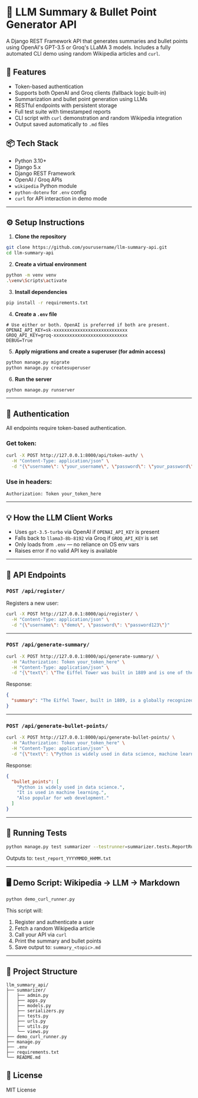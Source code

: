 # 🧠 LLM Summary & Bullet Point Generator API

A Django REST Framework API that generates summaries and bullet points using OpenAI's GPT-3.5 or Groq's LLaMA 3 models. Includes a fully automated CLI demo using random Wikipedia articles and `curl`.

## 🚀 Features

- Token-based authentication
- Supports both OpenAI and Groq clients (fallback logic built-in)
- Summarization and bullet point generation using LLMs
- RESTful endpoints with persistent storage
- Full test suite with timestamped reports
- CLI script with `curl` demonstration and random Wikipedia integration
- Output saved automatically to `.md` files

## 📦 Tech Stack

- Python 3.10+
- Django 5.x
- Django REST Framework
- OpenAI / Groq APIs
- `wikipedia` Python module
- `python-dotenv` for `.env` config
- `curl` for API interaction in demo mode

---

## ⚙️ Setup Instructions

1. **Clone the repository**

```bash
git clone https://github.com/yourusername/llm-summary-api.git
cd llm-summary-api
```

2. **Create a virtual environment**

```bash
python -m venv venv
.\venv\Scripts\activate
```

3. **Install dependencies**

```bash
pip install -r requirements.txt
```

4. **Create a `.env` file**

```env
# Use either or both. OpenAI is preferred if both are present.
OPENAI_API_KEY=sk-xxxxxxxxxxxxxxxxxxxxxxxxxxxx
GROQ_API_KEY=groq-xxxxxxxxxxxxxxxxxxxxxxxxxxxx
DEBUG=True
```

5. **Apply migrations and create a superuser (for admin access)**

```bash
python manage.py migrate
python manage.py createsuperuser
```

6. **Run the server**

```bash
python manage.py runserver
```

---

## 🔐 Authentication

All endpoints require token-based authentication.

### Get token:

```bash
curl -X POST http://127.0.0.1:8000/api/token-auth/ \
  -H "Content-Type: application/json" \
  -d "{\"username\": \"your_username\", \"password\": \"your_password\"}"
```

### Use in headers:
```
Authorization: Token your_token_here
```

---

## 💡 How the LLM Client Works

- Uses `gpt-3.5-turbo` via OpenAI if `OPENAI_API_KEY` is present
- Falls back to `llama3-8b-8192` via Groq if `GROQ_API_KEY` is set
- Only loads from `.env` — no reliance on OS env vars
- Raises error if no valid API key is available

---

## 📡 API Endpoints

### `POST /api/register/`

Registers a new user:

```bash
curl -X POST http://127.0.0.1:8000/api/register/ \
  -H "Content-Type: application/json" \
  -d "{\"username\": \"demo\", \"password\": \"password123\"}"
```

---

### `POST /api/generate-summary/`

```bash
curl -X POST http://127.0.0.1:8000/api/generate-summary/ \
  -H "Authorization: Token your_token_here" \
  -H "Content-Type: application/json" \
  -d "{\"text\": \"The Eiffel Tower was built in 1889 and is one of the most iconic landmarks in the world.\"}"
```

Response:
```json
{
  "summary": "The Eiffel Tower, built in 1889, is a globally recognized landmark."
}
```

---

### `POST /api/generate-bullet-points/`

```bash
curl -X POST http://127.0.0.1:8000/api/generate-bullet-points/ \
  -H "Authorization: Token your_token_here" \
  -H "Content-Type: application/json" \
  -d "{\"text\": \"Python is widely used in data science, machine learning, and web development.\"}"
```

Response:
```json
{
  "bullet_points": [
    "Python is widely used in data science.",
    "It is used in machine learning.",
    "Also popular for web development."
  ]
}
```

---

## 🧪 Running Tests

```bash
python manage.py test summarizer --testrunner=summarizer.tests.ReportRunner
```

Outputs to: `test_report_YYYYMMDD_HHMM.txt`

---

## 🖥️ Demo Script: Wikipedia → LLM → Markdown

```bash
python demo_curl_runner.py
```

This script will:

1. Register and authenticate a user
2. Fetch a random Wikipedia article
3. Call your API via `curl`
4. Print the summary and bullet points
5. Save output to: `summary_<topic>.md`

---

## 📁 Project Structure

```
llm_summary_api/
├── summarizer/
│   ├── admin.py
│   ├── apps.py
│   ├── models.py
│   ├── serializers.py
│   ├── tests.py
│   ├── urls.py
│   ├── utils.py
│   └── views.py
├── demo_curl_runner.py
├── manage.py
├── .env
├── requirements.txt
└── README.md
```

## 📄 License

MIT License
